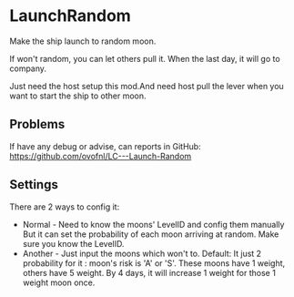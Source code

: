 # LaunchRandom

Make the ship launch to random moon. 

If won't random, you can let others pull it.
When the last day, it will go to company.

Just need the host setup this mod.And need host pull the lever when you want to start the ship to other moon.


## Problems
If have any debug or advise, can reports in GitHub: https://github.com/ovofnl/LC---Launch-Random

## Settings

There are 2 ways to config it:
- Normal - Need to know the moons' LevelID and config them manually
	 But it can set the probability of each moon arriving at random.
	 Make sure you know the LevelID.
- Another - Just input the moons which won't to.
	  Default:  It just 2 probability for it : moon's risk is 'A' or 'S'. These moons have 1 weight, others have 5 weight.
                  By 4 days, it will increase 1 weight for those 1 weight moon once.
	